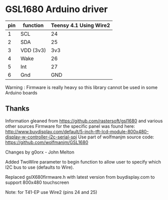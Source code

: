 # GSL1680 Arduino driver

pin | function  | Teensy 4.1 Using Wire2
----|-----------|------------
1   | SCL       | 24
2   | SDA       | 25
3   | VDD (3v3) | 3v3
4   | Wake      | 26
5   | Int       | 27
6   | Gnd       | GND

Warning : Firmware is really heavy so this library cannot be used in some Arduino boards

## Thanks
Information gleaned from https://github.com/rastersoft/gsl1680 and various other sources
Firmware for the specific panel was found here: http://www.buydisplay.com/default/5-inch-tft-lcd-module-800x480-display-w-controller-i2c-serial-spi
Use part of wolfmanjm source code: https://github.com/wolfmanjm/GSL1680


Changes by g0orx - John Melton

Added TwoWire parameter to begin function to allow user to specify which I2C bus to use (defaults to Wire).

Replaced gslX680firmware.h with latest version from buydisplay.com to support 800x480 touchscreen

Note:  for T41-EP use Wire2 (pins 24 and 25)

